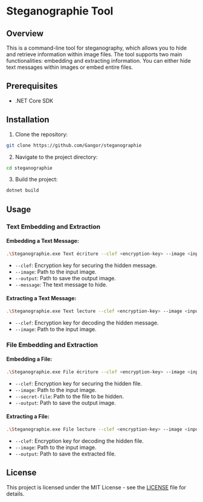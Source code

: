 # Steganographie Tool
## Overview

This is a command-line tool for steganography, which allows you to hide and retrieve information within image files. The tool supports two main functionalities: embedding and extracting information. You can either hide text messages within images or embed entire files.
## Prerequisites
- .NET Core SDK
## Installation 
1. Clone the repository:

```bash
git clone https://github.com/Gangor/steganographie
``` 
2. Navigate to the project directory:

```bash
cd steganographie
``` 
3. Build the project:

```bash
dotnet build
```
## Usage
### Text Embedding and Extraction
#### Embedding a Text Message:

```bash
.\Steganographie.exe Text écriture --clef <encryption-key> --image <input-image> --output <output-image> --message <message-to-hide>
```

 
- `--clef`: Encryption key for securing the hidden message. 
- `--image`: Path to the input image. 
- `--output`: Path to save the output image. 
- `--message`: The text message to hide.
#### Extracting a Text Message:

```bash
.\Steganographie.exe Text lecture --clef <encryption-key> --image <input-image>
```

 
- `--clef`: Encryption key for decoding the hidden message. 
- `--image`: Path to the input image.
### File Embedding and Extraction
#### Embedding a File:

```bash
.\Steganographie.exe File écriture --clef <encryption-key> --image <input-image> --secret-file <file-to-hide> --output <output-image>
```

 
- `--clef`: Encryption key for securing the hidden file. 
- `--image`: Path to the input image. 
- `--secret-file`: Path to the file to be hidden. 
- `--output`: Path to save the output image.
#### Extracting a File:

```bash
.\Steganographie.exe File lecture --clef <encryption-key> --image <input-image> --output <output-file>
```

 
- `--clef`: Encryption key for decoding the hidden file. 
- `--image`: Path to the input image. 
- `--output`: Path to save the extracted file.
## License

This project is licensed under the MIT License - see the [LICENSE]()  file for details.
